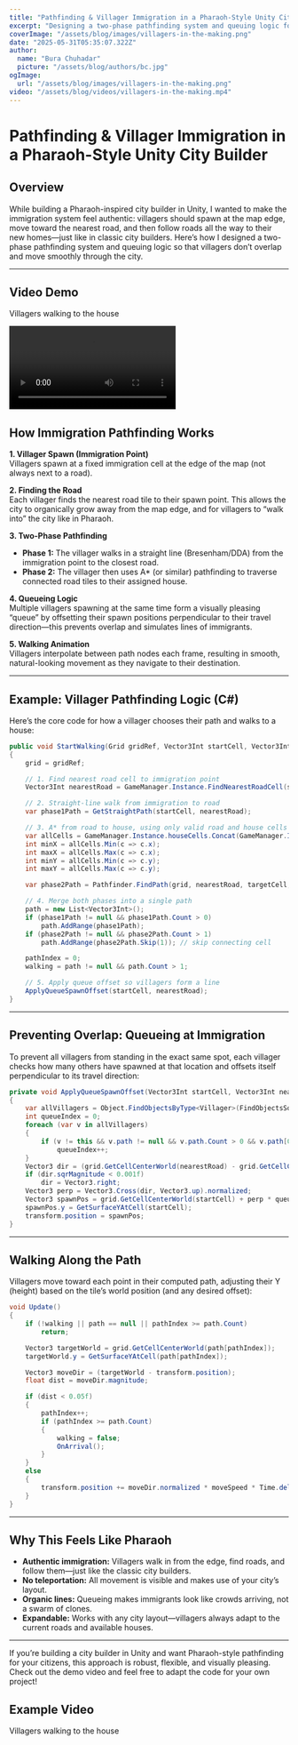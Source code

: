 ```yaml
---
title: "Pathfinding & Villager Immigration in a Pharaoh-Style Unity City Builder"
excerpt: "Designing a two-phase pathfinding system and queuing logic for authentic villager movement in a Unity city builder."
coverImage: "/assets/blog/images/villagers-in-the-making.png"
date: "2025-05-31T05:35:07.322Z"
author:
  name: "Bura Chuhadar"
  picture: "/assets/blog/authors/bc.jpg"
ogImage:
  url: "/assets/blog/images/villagers-in-the-making.png"
video: "/assets/blog/videos/villagers-in-the-making.mp4"
---
```


# Pathfinding & Villager Immigration in a Pharaoh-Style Unity City Builder

## Overview

While building a Pharaoh-inspired city builder in Unity, I wanted to make the immigration system feel authentic: villagers should spawn at the map edge, move toward the nearest road, and then follow roads all the way to their new homes—just like in classic city builders. Here’s how I designed a two-phase pathfinding system and queuing logic so that villagers don’t overlap and move smoothly through the city.

---

## Video Demo

Villagers walking to the house

<video controls>
  <source src="/assets/blog/videos/villagers-in-the-making.mp4" type="video/mp4" />
  Your browser does not support the video tag.
</video>

## How Immigration Pathfinding Works

**1. Villager Spawn (Immigration Point)**  
Villagers spawn at a fixed immigration cell at the edge of the map (not always next to a road).

**2. Finding the Road**  
Each villager finds the nearest road tile to their spawn point. This allows the city to organically grow away from the map edge, and for villagers to “walk into” the city like in Pharaoh.

**3. Two-Phase Pathfinding**

- **Phase 1:** The villager walks in a straight line (Bresenham/DDA) from the immigration point to the closest road.
- **Phase 2:** The villager then uses A\* (or similar) pathfinding to traverse connected road tiles to their assigned house.

**4. Queueing Logic**  
Multiple villagers spawning at the same time form a visually pleasing “queue” by offsetting their spawn positions perpendicular to their travel direction—this prevents overlap and simulates lines of immigrants.

**5. Walking Animation**  
Villagers interpolate between path nodes each frame, resulting in smooth, natural-looking movement as they navigate to their destination.

---

## Example: Villager Pathfinding Logic (C#)

Here’s the core code for how a villager chooses their path and walks to a house:

```csharp
public void StartWalking(Grid gridRef, Vector3Int startCell, Vector3Int targetCell)
{
    grid = gridRef;

    // 1. Find nearest road cell to immigration point
    Vector3Int nearestRoad = GameManager.Instance.FindNearestRoadCell(startCell);

    // 2. Straight-line walk from immigration to road
    var phase1Path = GetStraightPath(startCell, nearestRoad);

    // 3. A* from road to house, using only valid road and house cells
    var allCells = GameManager.Instance.houseCells.Concat(GameManager.Instance.roadCells).ToList();
    int minX = allCells.Min(c => c.x);
    int maxX = allCells.Max(c => c.x);
    int minY = allCells.Min(c => c.y);
    int maxY = allCells.Max(c => c.y);

    var phase2Path = Pathfinder.FindPath(grid, nearestRoad, targetCell, VillagerIsPassable, minX, maxX, minY, maxY);

    // 4. Merge both phases into a single path
    path = new List<Vector3Int>();
    if (phase1Path != null && phase1Path.Count > 0)
        path.AddRange(phase1Path);
    if (phase2Path != null && phase2Path.Count > 1)
        path.AddRange(phase2Path.Skip(1)); // skip connecting cell

    pathIndex = 0;
    walking = path != null && path.Count > 1;

    // 5. Apply queue offset so villagers form a line
    ApplyQueueSpawnOffset(startCell, nearestRoad);
}
```

---

## Preventing Overlap: Queueing at Immigration

To prevent all villagers from standing in the exact same spot, each villager checks how many others have spawned at that location and offsets itself perpendicular to its travel direction:

```csharp
private void ApplyQueueSpawnOffset(Vector3Int startCell, Vector3Int nearestRoad)
{
    var allVillagers = Object.FindObjectsByType<Villager>(FindObjectsSortMode.None);
    int queueIndex = 0;
    foreach (var v in allVillagers)
    {
        if (v != this && v.path != null && v.path.Count > 0 && v.path[0] == startCell)
            queueIndex++;
    }
    Vector3 dir = (grid.GetCellCenterWorld(nearestRoad) - grid.GetCellCenterWorld(startCell)).normalized;
    if (dir.sqrMagnitude < 0.001f)
        dir = Vector3.right;
    Vector3 perp = Vector3.Cross(dir, Vector3.up).normalized;
    Vector3 spawnPos = grid.GetCellCenterWorld(startCell) + perp * queueSpacing * queueIndex;
    spawnPos.y = GetSurfaceYAtCell(startCell);
    transform.position = spawnPos;
}
```

---

## Walking Along the Path

Villagers move toward each point in their computed path, adjusting their Y (height) based on the tile’s world position (and any desired offset):

```csharp
void Update()
{
    if (!walking || path == null || pathIndex >= path.Count)
        return;

    Vector3 targetWorld = grid.GetCellCenterWorld(path[pathIndex]);
    targetWorld.y = GetSurfaceYAtCell(path[pathIndex]);

    Vector3 moveDir = (targetWorld - transform.position);
    float dist = moveDir.magnitude;

    if (dist < 0.05f)
    {
        pathIndex++;
        if (pathIndex >= path.Count)
        {
            walking = false;
            OnArrival();
        }
    }
    else
    {
        transform.position += moveDir.normalized * moveSpeed * Time.deltaTime;
    }
}
```

---

## Why This Feels Like Pharaoh

- **Authentic immigration:** Villagers walk in from the edge, find roads, and follow them—just like the classic city builders.
- **No teleportation:** All movement is visible and makes use of your city’s layout.
- **Organic lines:** Queueing makes immigrants look like crowds arriving, not a swarm of clones.
- **Expandable:** Works with any city layout—villagers always adapt to the current roads and available houses.

---

If you’re building a city builder in Unity and want Pharaoh-style pathfinding for your citizens, this approach is robust, flexible, and visually pleasing.  
Check out the demo video and feel free to adapt the code for your own project!

## Example Video

Villagers walking to the house
